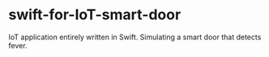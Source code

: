 # swift-for-IoT-smart-door
IoT application entirely written in Swift. Simulating a smart door that detects fever. 
